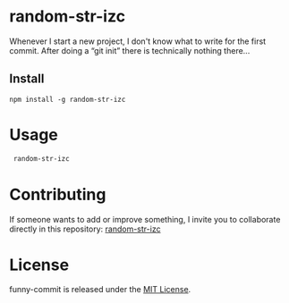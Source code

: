 # random-str-izc

Whenever I start a new project, I don't know what to write for the first commit. After doing a “git init” there is technically nothing there...

## Install

```npm
npm install -g random-str-izc
```

# Usage

```bash
 random-str-izc
```

# Contributing

If someone wants to add or improve something, I invite you to collaborate directly in this repository: [random-str-izc](https://github.com/gndx/random-str-izc)

# License

funny-commit is released under the [MIT License](https://opensource.org/licenses/MIT).
